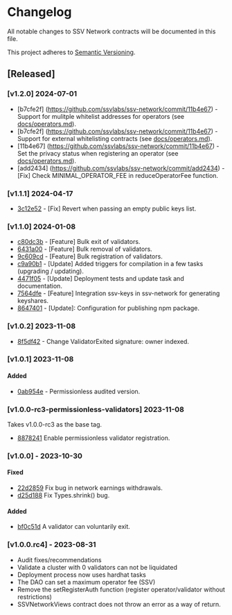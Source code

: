 # Changelog

All notable changes to SSV Network contracts will be documented in this file.

This project adheres to [Semantic Versioning](https://semver.org/spec/v2.0.0.html).


## [Released]
### [v1.2.0] 2024-07-01
- [b7cfe2f] (https://github.com/ssvlabs/ssv-network/commit/11b4e67) - Support for mulitple whitelist addresses for operators (see [docs/operators.md](docs/operators.md)).
- [b7cfe2f] (https://github.com/ssvlabs/ssv-network/commit/11b4e67) - Support for external whitelisting contracts (see [docs/operators.md](docs/operators.md)).
- [11b4e67] (https://github.com/ssvlabs/ssv-network/commit/11b4e67) - Set the privacy status when registering an operator (see [docs/operators.md](docs/operators.md)).
- [add2434] (https://github.com/ssvlabs/ssv-network/commit/add2434) - [Fix] Check MINIMAL_OPERATOR_FEE in reduceOperatorFee function.

### [v1.1.1] 2024-04-17
- [3c12e52](https://github.com/ssvlabs/ssv-network/commit/3c12e52) - [Fix] Revert when passing an empty public keys list.

### [v1.1.0] 2024-01-08
- [c80dc3b](https://github.com/bloxapp/ssv-network/commit/c80dc3b) - [Feature] Bulk exit of validators.
- [6431a00](https://github.com/bloxapp/ssv-network/commit/6431a00) - [Feature] Bulk removal of validators.
- [9c609cd](https://github.com/bloxapp/ssv-network/commit/9c609cd) - [Feature] Bulk registration of validators.
- [c9a90b1](https://github.com/bloxapp/ssv-network/commit/c9a90b1) - [Update] Added triggers for compilation in a few tasks (upgrading / updating).
- [4471f05](https://github.com/bloxapp/ssv-network/commit/4471f05) - [Update] Deployment tests and update task and documentation.
- [7564dfe](https://github.com/bloxapp/ssv-network/commit/7564dfe) - [Feature] Integration ssv-keys in ssv-network for generating keyshares.
- [8647401](https://github.com/bloxapp/ssv-network/commit/8647401) - [Update]: Configuration for publishing npm package.

### [v1.0.2] 2023-11-08
- [8f5df42](https://github.com/bloxapp/ssv-network/commit/8f5df42633d2b92c6bb70253a41e6afa80b9f111) - Change ValidatorExited signature: owner indexed.

### [v1.0.1] 2023-11-08
#### Added
- [0ab954e](https://github.com/bloxapp/ssv-network/commit/0ab954ec24fc0b32b51c278958c3d51480940f1a) - Permissionless audited version.


### [v1.0.0-rc3-permissionless-validators] 2023-11-08
Takes v1.0.0-rc3 as the base tag.
- [8878241](https://github.com/bloxapp/ssv-network/commit/88782410ad3223c75f205484811a010231c64152) Enable permissionless validator registration.


### [v1.0.0] - 2023-10-30

#### Fixed
- [22d2859](https://github.com/bloxapp/ssv-network/pull/262/commits/22d2859d8fe6267b09c7a1c9c645df19bdaa03ff) Fix bug in network earnings withdrawals.
- [d25d188](https://github.com/bloxapp/ssv-network/pull/265/commits/d25d18886459e631fb4453df7a47db19982ec80e) Fix Types.shrink() bug.

#### Added
- [bf0c51d](https://github.com/bloxapp/ssv-network/pull/263/commits/bf0c51d4df191018052d11425c9fcc252de61431) A validator can voluntarily exit.


### [v1.0.0.rc4] - 2023-08-31

- Audit fixes/recommendations
- Validate a cluster with 0 validators can not be liquidated
- Deployment process now uses hardhat tasks
- The DAO can set a maximum operator fee (SSV)
- Remove the setRegisterAuth function (register operator/validator without restrictions)
- SSVNetworkViews contract does not throw an error as a way of return.
